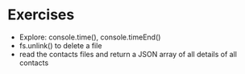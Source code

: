 # Exercises
- Explore: console.time(), console.timeEnd()
- fs.unlink() to delete a file
- read the contacts files and return a JSON array of all details of all contacts